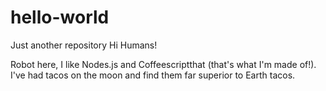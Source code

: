 # hello-world
Just another repository
Hi Humans!

Robot here, I like Nodes.js and Coffeescriptthat (that's what I'm made of!).
I've had tacos on the moon and find them far superior to Earth tacos.
